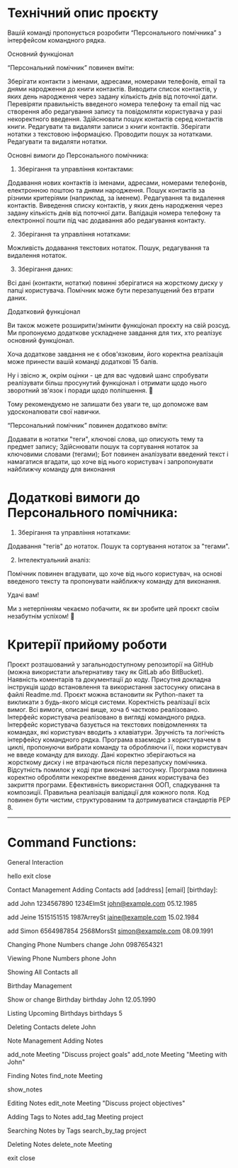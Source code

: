 # Технiчний опис проєкту

Вашiй командi пропонується розробити “Персонального помічника” з інтерфейсом командного рядка.

Основний функцiонал

“Персональний помічник” повинен вміти:

Зберігати контакти з іменами, адресами, номерами телефонів, email та днями народження до книги контактів.
Виводити список контактів, у яких день народження через задану кількість днів від поточної дати.
Перевіряти правильність введеного номера телефону та email під час створення або редагування запису та повідомляти користувача у разі некоректного введення.
Здійснювати пошук контактів серед контактів книги.
Редагувати та видаляти записи з книги контактів.
Зберігати нотатки з текстовою інформацією.
Проводити пошук за нотатками.
Редагувати та видаляти нотатки.

Основні вимоги до Персонального помічника:

1. Зберігання та управління контактами:

Додавання нових контактів із іменами, адресами, номерами телефонів, електронною поштою та днями народження.
Пошук контактів за різними критеріями (наприклад, за іменем).
Редагування та видалення контактів.
Виведення списку контактів, у яких день народження через задану кількість днів від поточної дати.
Валідація номера телефону та електронної пошти під час додавання або редагування контакту.

2. Зберігання та управління нотатками:

Можливість додавання текстових нотаток.
Пошук, редагування та видалення нотаток.

3. Зберігання даних:

Всі дані (контакти, нотатки) повинні зберігатися на жорсткому диску у папці користувача.
Помічник може бути перезапущений без втрати даних.

Додатковий функцiонал

Ви також можете розширити/змінити функціонал проєкту на свій розсуд. Ми пропонуємо додаткове ускладнене завдання для тих, хто реалізує основний функціонал.

Хоча додаткове завдання не є обов'язковим, його коректна реалізація може принести вашій команді додаткові 15 балів.

Ну і звісно ж, окрім оцінки - це для вас чудовий шанс спробувати реалізувати більш просунутий функціонал і отримати щодо нього зворотний зв'язок і поради щодо поліпшення. 💪

Тому рекомендуємо не залишати без уваги те, що допоможе вам удосконалювати свої навички.

“Персональний помічник” повинен додатково вміти:

Додавати в нотатки "теги", ключові слова, що описують тему та предмет запису;
Здійснювати пошук та сортування нотаток за ключовими словами (тегами);
Бот повинен аналізувати введений текст і намагатися вгадати, що хоче від нього користувач і запропонувати найближчу команду для виконання

# Додаткові вимоги до Персонального помічника:

1. Зберігання та управління нотатками:

Додавання "тегів" до нотаток.
Пошук та сортування нотаток за "тегами".


2. Інтелектуальний аналіз:

Помічник повинен вгадувати, що хоче від нього користувач, на основі введеного тексту та пропонувати найближчу команду для виконання.

Удачі вам!

Ми з нетерпінням чекаємо побачити, як ви зробите цей проєкт своїм незабутнім успіхом! 🚀

# Критерії прийому роботи
Проєкт розташований у загальнодоступному репозиторії на GitHub (можна використати альтернативу таку як GitLab або BitBucket).
Наявність коментарів та документації до коду. Присутня докладна інструкція щодо встановлення та використання застосунку описана в файлі Readme.md.
Проєкт можна встановити як Python-пакет та викликати з будь-якого місця системи.
Коректність реалізації всіх вимог. Всі вимоги, описані вище, хоча б частково реалізовано.
Інтерфейс користувача реалізовано в вигляді командного рядка.
Інтерфейс користувача базується на текстових повідомленнях та командах, які користувач вводить з клавіатури.
Зручність та логічність інтерфейсу командного рядка.
Програма взаємодіє з користувачем в циклі, пропонуючи вибрати команду та обробляючи її, поки користувач не введе команду для виходу.
Дані коректно зберігаються на жорсткому диску і не втрачаються після перезапуску помічника.
Відсутність помилок у коді при виконані застосунку.
Програма повинна коректно обробляти некоректне введення даних користувача без закриття програми.
Ефективність використання ООП, спадкування та композиції.
Правильна реалізація валідації для кожного поля.
Код повинен бути чистим, структурованим та дотримуватися стандартів PEP 8.


------------------------------------------------------------------
# Command Functions:
General Interaction

hello
exit
close

Contact Management
Adding Contacts
add <name> <phone> [address] [email] [birthday]:

add John 1234567890 1234ElmSt john@example.com 05.12.1985

add Jeine 1515151515 1987ArreySt jaine@example.com 15.02.1984

add Simon 6564987854 2568MorsSt simon@example.com 08.09.1991

Changing Phone Numbers
change John 0987654321

Viewing Phone Numbers
phone John

Showing All Contacts
all

Birthday Management

Show or change Birthday
birthday John 12.05.1990

Listing Upcoming Birthdays
birthdays 5

Deleting Contacts
delete John

Note Management
Adding Notes

add_note Meeting "Discuss project goals"
add_note Meeting "Meeting with John"

Finding Notes
find_note Meeting 

show_notes

Editing Notes
edit_note Meeting "Discuss project objectives"

Adding Tags to Notes
add_tag Meeting project

Searching Notes by Tags
search_by_tag project

Deleting Notes
delete_note Meeting


exit
close